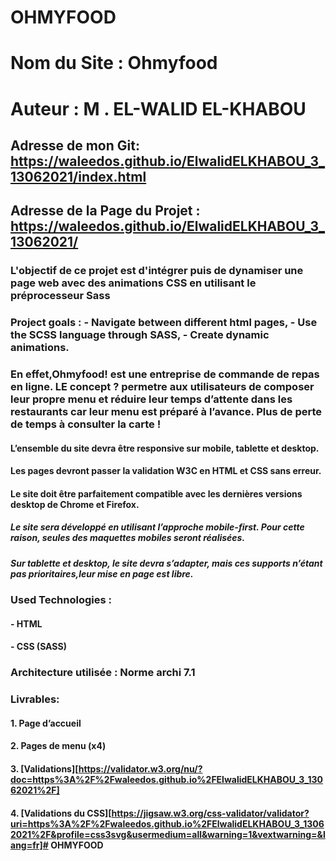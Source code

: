 # OHMYFOOD
# Nom du Site : Ohmyfood
# Auteur : M . EL-WALID  EL-KHABOU

## Adresse de mon Git: https://waleedos.github.io/ElwalidELKHABOU_3_13062021/index.html
## Adresse de la Page du Projet : https://waleedos.github.io/ElwalidELKHABOU_3_13062021/

### L'objectif de ce projet est d'intégrer puis de dynamiser une page web avec des animations CSS en utilisant le préprocesseur Sass
### Project goals : - Navigate between different html pages, - Use the SCSS language through SASS, - Create dynamic animations.

### En effet,Ohmyfood! est une entreprise de commande de repas en ligne. LE concept ? permetre aux utilisateurs de composer leur propre menu et réduire leur temps d’attente dans les restaurants car leur menu est préparé à l’avance. Plus de perte de temps à consulter la carte !

#### L’ensemble du site devra être responsive sur mobile, tablette et desktop. 
#### Les pages devront passer la validation W3C en HTML et CSS sans erreur.
#### Le site doit être parfaitement compatible avec les dernières versions desktop de Chrome et Firefox.

##### Le site sera développé en utilisant l’approche mobile-first. Pour cette raison, seules des maquettes mobiles seront réalisées.

##### Sur tablette et desktop, le site devra s’adapter, mais ces supports n’étant pas prioritaires,leur mise en page est libre.


### Used  Technologies :

####    - HTML
####    - CSS (SASS)

### Architecture utilisée : Norme archi 7.1


### Livrables: 
####    1. Page d’accueil
####    2. Pages de menu (x4)
####    3. [Validations][https://validator.w3.org/nu/?doc=https%3A%2F%2Fwaleedos.github.io%2FElwalidELKHABOU_3_13062021%2F]
####    4. [Validations du CSS][https://jigsaw.w3.org/css-validator/validator?uri=https%3A%2F%2Fwaleedos.github.io%2FElwalidELKHABOU_3_13062021%2F&profile=css3svg&usermedium=all&warning=1&vextwarning=&lang=fr]# OHMYFOOD

